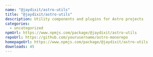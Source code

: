 ```yaml
---
name: "@jaydixit/astro-utils"
title: "@jaydixit/astro-utils"
description: Utility components and plugins for Astro projects
categories:
  - uncategorized
npmUrl: https://www.npmjs.com/package/@jaydixit/astro-utils
repoUrl: https://github.com/yourusername/astro-monorepo
homepageUrl: https://www.npmjs.com/package/@jaydixit/astro-utils
downloads: 45
---
```

